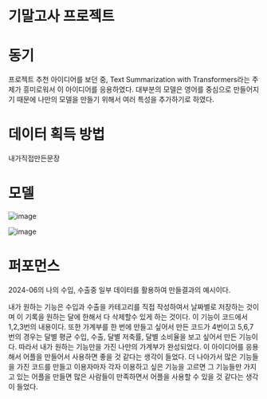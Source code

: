 # 기말고사 프로젝트

# 동기
프로젝트 추천 아이디어를 보던 중, Text Summarization with Transformers라는 주제가 흥미로워서 이 아이디어를 응용하였다. 대부분의 모델은 영어를 중심으로 만들어지기 때문에 나만의 모델을 만들기 위해서 여러 특성을 추가하기로 하였다. 
# 데이터 획득 방법
내가직접만든문장

# 모델




![image](https://github.com/hwangdonggeun/project/assets/172406535/2d310483-53f5-43de-b0c2-9b1b57b8b3bd)


![image](https://github.com/hwangdonggeun/project/assets/172406535/a0bb5751-00f3-4cdd-bcaf-edabac6aba50)


# 퍼포먼스
2024-06의 나의 수입, 수출중 일부 데이터를 활용하여 만들결과의 예시이다. 

내가 원하는 기능은 수입과 수출을 카테고리를 직접 작성하여서 날짜별로 저장하는 것이며 이 기록을 원하는 달에 한해서 다 삭제할수 있게 하는 것이다. 이 기능이 코드에서 1,2,3번의 내용이다. 또한 가계부를 한 번에 만들고 싶어서 만든 코드가 4번이고 5,6,7번의 경우는 달별 평균 수입, 수출, 달별 저축률, 달별 소비율을 보고 싶어서 만든 기능이다. 따라서 내가 원하는 기능만을 가진 나만의 가계부가 완성되었다.
이 아이디어를 응용해서 어플을 만들어서 사용하면 좋을 것 같다는 생각이 들었다. 더 나아가서 많은 기능들을 가진 코드를 만들고 이용자마자 각자 이용하고 싶은 기능을 고르면 그 기능들만 가지고 있는 어플을 만들면 많은 사람들이 만족하면서 어플을 사용할 수 있을 것 같다는 생각이 들었다.
